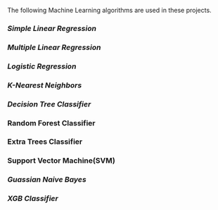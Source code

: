 The following Machine Learning algorithms are used in these projects.
### ***Simple Linear Regression***
### ***Multiple Linear Regression***
### ***Logistic Regression***
### ***K-Nearest Neighbors***
### ***Decision Tree Classifier***
### **Random Forest Classifier**
### **Extra Trees Classifier**
### **Support Vector Machine(SVM)**
### *Guassian Naive Bayes*
### *XGB Classifier*

